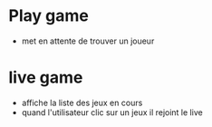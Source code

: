 # Play game
- met en attente de trouver un joueur

# live game
- affiche la liste des jeux en cours
- quand l'utilisateur clic sur un jeux il rejoint le live


